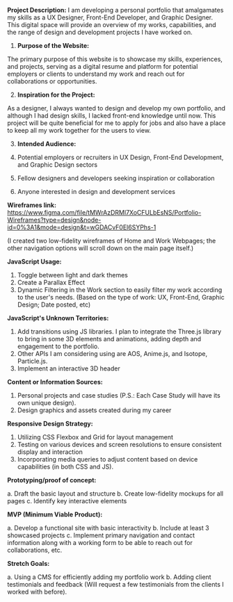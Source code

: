 **Project Description:**
I am developing a personal portfolio that amalgamates my skills as a UX Designer, Front-End Developer, and Graphic Designer. This digital space will provide an overview of my works, capabilities, and the range of design and development projects I have worked on.

1. **Purpose of the Website:**

The primary purpose of this website is to showcase my skills, experiences, and projects, serving as a digital resume and platform for potential employers or clients to understand my work and reach out for collaborations or opportunities.

2. **Inspiration for the Project:**

As a designer, I always wanted to design and develop my own portfolio, and although I had design skills, I lacked front-end knowledge until now. This project will be quite beneficial for me to apply for jobs and also have a place to keep all my work together for the users to view.

3. **Intended Audience:**

1. Potential employers or recruiters in UX Design, Front-End Development, and Graphic Design sectors
2. Fellow designers and developers seeking inspiration or collaboration
3. Anyone interested in design and development services

**Wireframes link:**
https://www.figma.com/file/tMWrAzDRMl7XoCFULbEsNS/Portfolio-Wireframes?type=design&node-id=0%3A1&mode=design&t=wGDACvF0El6SYPhs-1

(I created two low-fidelity wireframes of Home and Work Webpages; the other navigation options will scroll down on the main page itself.)

**JavaScript Usage:**

1. Toggle between light and dark themes
2. Create a Parallax Effect
3. Dynamic Filtering in the Work section to easily filter my work according to the user's needs. (Based on the type of work: UX, Front-End, Graphic Design; Date posted, etc)

**JavaScript's Unknown Territories:**

1. Add transitions using JS libraries. I plan to integrate the Three.js library to bring in some 3D elements and animations, adding depth and engagement to the portfolio.
2. Other APIs I am considering using are AOS, Anime.js, and Isotope, Particle.js.
3. Implement an interactive 3D header

**Content or Information Sources:**

1. Personal projects and case studies (P.S.: Each Case Study will have its own unique design).
2. Design graphics and assets created during my career

**Responsive Design Strategy:**

1. Utilizing CSS Flexbox and Grid for layout management
2. Testing on various devices and screen resolutions to ensure consistent display and interaction
3. Incorporating media queries to adjust content based on device capabilities (in both CSS and JS).

**Prototyping/proof of concept:**

a. Draft the basic layout and structure
b. Create low-fidelity mockups for all pages
c. Identify key interactive elements

**MVP (Minimum Viable Product):**

a. Develop a functional site with basic interactivity
b. Include at least 3 showcased projects
c. Implement primary navigation and contact information along with a working form to be able to reach out for collaborations, etc.

**Stretch Goals:**

a. Using a CMS for efficiently adding my portfolio work
b. Adding client testimonials and feedback (Will request a few testimonials from the clients I worked with before).
